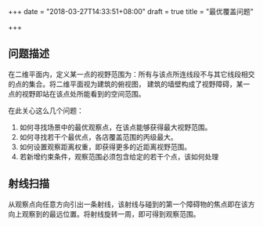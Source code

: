 +++
date = "2018-03-27T14:33:51+08:00"
draft = true
title = "最优覆盖问题"

+++

## 问题描述

在二维平面内，定义某一点的视野范围为：所有与该点所连线段不与其它线段相交的点的集合。将二维平面视为建筑的俯视图， 建筑的墙壁构成了视野障碍，某一点的视野即站在该点处所能看到的空间范围。

在此关心这么几个问题：
1. 如何寻找场景中的最优观察点，在该点能够获得最大视野范围。
2. 如何寻找若干个最优点，各店覆盖范围的丙级最大。
3. 如何设置观察距离权重，即获得更多的近距离视野范围。
4. 若新增约束条件，观察范围必须包含给定的若干个点，该如何处理

## 射线扫描

从观察点向任意方向引出一条射线，该射线与碰到的第一个障碍物的焦点即在该方向上观察到的最远位置。将射线旋转一周，即可得到观察范围。
